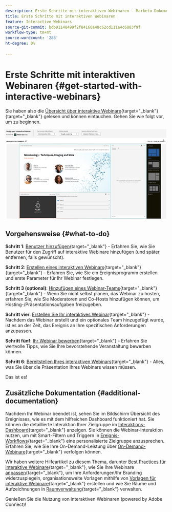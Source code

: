 ```yaml
---
description: Erste Schritte mit interaktiven Webinaren - Marketo-Dokumente - Produktdokumentation
title: Erste Schritte mit interaktiven Webinaren
feature: Interactive Webinars
source-git-commit: bdb91148499f2f84160a48c62cd111a4c6883f9f
workflow-type: tm+mt
source-wordcount: '288'
ht-degree: 0%

---
```


# Erste Schritte mit interaktiven Webinaren {#get-started-with-interactive-webinars}

Sie haben also die [Übersicht über interaktive Webinare](/help/marketo/product-docs/demand-generation/events/interactive-webinars/interactive-webinars-overview.md){target="_blank"}{target="_blank"} gelesen und können eintauchen. Gehen Sie wie folgt vor, um zu beginnen.

![](assets/get-started-with-interactive-webinars-1.png)

## Vorgehensweise {#what-to-do}

**Schritt 1**: [Benutzer hinzufügen](/help/marketo/product-docs/demand-generation/events/interactive-webinars/user-and-license-management.md#add-a-user){target="_blank"} - Erfahren Sie, wie Sie Benutzer für den Zugriff auf interaktive Webinare hinzufügen (und später entfernen, falls gewünscht).

**Schritt 2**: [Erstellen eines interaktiven Webinars](/help/marketo/product-docs/demand-generation/events/interactive-webinars/create-an-interactive-webinar.md){target="_blank"}{target="_blank"} - Erfahren Sie, wie Sie ein Ereignisprogramm erstellen und erste Parameter für Ihr Webinar festlegen.

**Schritt 3 (optional)**: [Hinzufügen eines Webinar-Teams](/help/marketo/product-docs/demand-generation/events/interactive-webinars/add-a-webinar-team.md){target="_blank"}{target="_blank"} - Wenn Sie nicht selbst planen, das Webinar zu hosten, erfahren Sie, wie Sie Moderatoren und Co-Hosts hinzufügen können, um Hosting-/Präsentationsaufgaben freizugeben.

**Schritt vier**: [Erstellen Sie Ihr interaktives Webinar](/help/marketo/product-docs/demand-generation/events/interactive-webinars/designing-interactive-webinars.md){target="_blank"} - Nachdem das Webinar erstellt und ein optionales Team hinzugefügt wurde, ist es an der Zeit, das Ereignis an Ihre spezifischen Anforderungen anzupassen.

**Schritt fünf**: [Ihr Webinar bewerben](/help/marketo/product-docs/demand-generation/events/interactive-webinars/promoting-an-interactive-webinar.md){target="_blank"} - Erfahren Sie wertvolle Tipps, wie Sie Ihre bevorstehende Veranstaltung bewerben können.

**Schritt 6**: [Bereitstellen Ihres interaktiven Webinars](/help/marketo/product-docs/demand-generation/events/interactive-webinars/deliver-an-interactive-webinar.md){target="_blank"} - Alles, was Sie über die Präsentation Ihres Webinars wissen müssen.

Das ist es!

## Zusätzliche Dokumentation {#additional-documentation}

Nachdem Ihr Webinar beendet ist, sehen Sie im Bildschirm Übersicht des Ereignisses, wie es mit dem hilfreichen Dashboard funktioniert hat. Sie können die detaillierte Interaktion Ihrer Zielgruppe im [Interaktions-Dashboard](/help/marketo/product-docs/demand-generation/events/interactive-webinars/engagement-dashboard.md){target="_blank"} anzeigen. Sie können die Webinar-Interaktion nutzen, um mit Smart-Filtern und Triggern in [Ereignis-Workflows](/help/marketo/product-docs/demand-generation/events/interactive-webinars/event-workflows.md){target="_blank"} eine personalisierte Zielgruppe anzusprechen. Erfahren Sie, wie Sie Ihre On-Demand-Leistung über [On-Demand-Webinare](/help/marketo/product-docs/demand-generation/events/interactive-webinars/on-demand-webinars.md){target="_blank"} verfolgen können.

Wir haben weitere Hilfeartikel zu diesem Thema, darunter [Best Practices für interaktive Webinare](/help/marketo/product-docs/demand-generation/events/interactive-webinars/best-practices-for-interactive-webinars.md){target="_blank"}, wie Sie Ihre Webinare [anpassen](/help/marketo/product-docs/demand-generation/events/interactive-webinars/customization.md){target="_blank"}, um Ihre Anforderungen/Ihr Branding widerzuspiegeln, organisationsweite Vorlagen mithilfe von [Vorlagen für interaktive Webinare](/help/marketo/product-docs/demand-generation/events/interactive-webinars/templates.md){target="_blank"} erstellen und wie Sie Räume und Aufzeichnungen in [Raumverwaltung](/help/marketo/product-docs/demand-generation/events/interactive-webinars/room-management.md){target="_blank"} verwalten.

Genießen Sie die Nutzung von interaktiven Webinaren (powered by Adobe Connect)!
